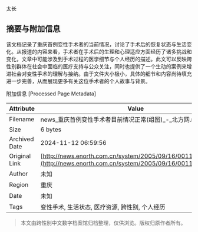 太长

## 摘要与附加信息

<!-- tcd_abstract -->
该文档记录了重庆首例变性手术者的当前情况，讨论了手术后的恢复状态与生活变化。从报道的内容来看，手术者在手术后的生理和心理适应方面经历了诸多挑战和变化，文章中可能涉及到手术过程的医学细节与个人经历的描述。此文可以反映跨性别群体在社会中面临的医疗支持与公众关注，同时也提供了一个生动的案例来增进社会对变性手术的理解与接纳。由于文件大小极小，具体的细节和内容尚待填充进一步完善，从而展现更多有关这位手术者的个人故事与背景。
<!-- tcd_abstract_end -->

附加信息 [Processed Page Metadata]

| Attribute       | Value                                  |
|-----------------|----------------------------------------|
| Filename        | news_重庆首例变性手术者目前情况正常(组图)_-_北方网.md                             |
| Size            | 6 bytes                           |
| Archived Date   | 2024-11-12 06:59:56                             |
| Original Link   | [http://news.enorth.com.cn/system/2005/09/16/001120612.shtml](http://news.enorth.com.cn/system/2005/09/16/001120612.shtml)                       |
| Author          | 未知                               |
| Region          | 重庆                               |
| Date            | 未知                                 |
| Tags            | 变性手术, 生活状态, 医疗资源, 跨性别, 个人经历                                 |
>
> 本文由跨性别中文数字档案馆归档整理，仅供浏览。版权归原作者所有。
>
